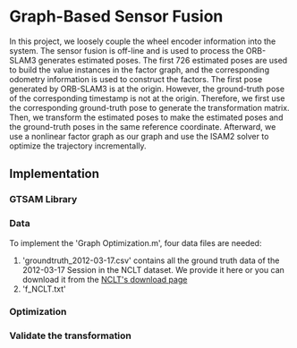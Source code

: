 # Graph-Based Sensor Fusion
In this project, we loosely couple the wheel encoder information into the system. The sensor fusion is off-line and is used to process the ORB-SLAM3 generates estimated poses. The first 726 estimated poses are used to build the value instances in the factor graph, and the corresponding odometry information is used to construct the factors. The first pose generated by ORB-SLAM3 is at the origin. However, the ground-truth pose of the corresponding timestamp is not at the origin. Therefore, we first use the corresponding ground-truth pose to generate the transformation matrix. Then, we transform the estimated poses to make the estimated poses and the ground-truth poses in the same reference coordinate. Afterward, we use a nonlinear factor graph as our graph and use the ISAM2 solver to optimize the trajectory incrementally.

## Implementation
### GTSAM Library

### Data 
To implement the 'Graph Optimization.m', four data files are needed:
1. 'groundtruth_2012-03-17.csv' contains all the ground truth data of the 2012-03-17 Session in the NCLT dataset. We provide it here or you can download it from the [NCLT's download page](http://robots.engin.umich.edu/nclt/ground_truth/groundtruth_2012-03-17.csv)
2. 'f_NCLT.txt'


### Optimization


### Validate the transformation
